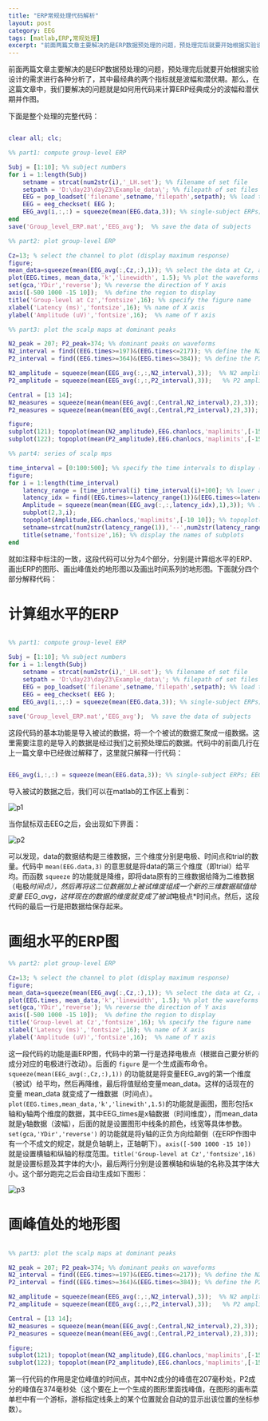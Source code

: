 ```yaml
---
title: "ERP常规处理代码解析"
layout: post
category: EEG
tags: [matlab,ERP,常规处理]
excerpt: "前面两篇文章主要解决的是ERP数据预处理的问题，预处理完后就要开始根据实验设计的需求进行各种分析了，其中最经典的两个指标就是波幅和潜伏期。那么，在这篇文章中，我们要解决的问题"
---
```

前面两篇文章主要解决的是ERP数据预处理的问题，预处理完后就要开始根据实验设计的需求进行各种分析了，其中最经典的两个指标就是波幅和潜伏期。那么，在这篇文章中，我们要解决的问题就是如何用代码来计算ERP经典成分的波幅和潜伏期并作图。

下面是整个处理的完整代码：

```matlab

clear all; clc;

%% part1: compute group-level ERP

Subj = [1:10]; %% subject numbers
for i = 1:length(Subj)
    setname = strcat(num2str(i),'_LH.set'); %% filename of set file
    setpath = 'D:\day23\day23\Example_data\'; %% filepath of set files (need to be changed)
    EEG = pop_loadset('filename',setname,'filepath',setpath); %% load the data
    EEG = eeg_checkset( EEG );
    EEG_avg(i,:,:) = squeeze(mean(EEG.data,3)); %% single-subject ERPs; EEG_avg dimension: subj*channel*time
end
save('Group_level_ERP.mat','EEG_avg');  %% save the data of subjects

%% part2: plot group-level ERP

Cz=13; % select the channel to plot (display maximum response)
figure;
mean_data=squeeze(mean(EEG_avg(:,Cz,:),1)); %% select the data at Cz, average across subjects, mean_data: 1*3000
plot(EEG.times, mean_data,'k','linewidth', 1.5); %% plot the waveforms
set(gca,'YDir','reverse'); %% reverse the direction of Y axis
axis([-500 1000 -15 10]);  %% define the region to display
title('Group-level at Cz','fontsize',16); %% specify the figure name
xlabel('Latency (ms)','fontsize',16); %% name of X axis
ylabel('Amplitude (uV)','fontsize',16);  %% name of Y axis

%% part3: plot the scalp maps at dominant peaks

N2_peak = 207; P2_peak=374; %% dominant peaks on waveforms
N2_interval = find((EEG.times>=197)&(EEG.times<=217)); %% define the N2 intervals [peak-10 peak+10]
P2_interval = find((EEG.times>=364)&(EEG.times<=384)); %% define the P2 intervals [peak-10 peak+10]

N2_amplitude = squeeze(mean(EEG_avg(:,:,N2_interval),3));  %% N2 amplitude for each subject and each channel
P2_amplitude = squeeze(mean(EEG_avg(:,:,P2_interval),3));   %% P2 amplitude for each subject and each channel

Central = [13 14];
N2_measures = squeeze(mean(mean(EEG_avg(:,Central,N2_interval),2),3));  %% N2 amplitude for each subject  (for statistics)
P2_measures = squeeze(mean(mean(EEG_avg(:,Central,P2_interval),2),3));   %% P2 amplitude for each subject  (for statistics)

figure;
subplot(121); topoplot(mean(N2_amplitude),EEG.chanlocs,'maplimits',[-15 15]); title('N2 Amplitude','fontsize',16); %% N2 scalp map (group-level)
subplot(122); topoplot(mean(P2_amplitude),EEG.chanlocs,'maplimits',[-15 15]); title('P2 Amplitude','fontsize',16); %% P2 scalp map (group-level)

%% part4: series of scalp mps

time_interval = [0:100:500]; %% specify the time intervals to display (to be changed)
figure;
for i = 1:length(time_interval)
    latency_range = [time_interval(i) time_interval(i)+100]; %% lower and upper limits
    latency_idx = find((EEG.times>=latency_range(1))&(EEG.times<=latency_range(2))); %% interval of the specific regions
    Amplitude = squeeze(mean(mean(EEG_avg(:,:,latency_idx),1),3)); %% 1*channel (averaged across subjects and interval)
    subplot(2,3,i);
    topoplot(Amplitude,EEG.chanlocs,'maplimits',[-10 10]); %% topoplot(Amplitude,EEG.chanlocs);
    setname=strcat(num2str(latency_range(1)),'--',num2str(latency_range(2)),'ms'); %% specify the name of subplots
    title(setname,'fontsize',16); %% display the names of subplots
end


```

就如注释中标注的一致，这段代码可以分为4个部分，分别是计算组水平的ERP、画出ERP的图形、画出峰值处的地形图以及画出时间系列的地形图。下面就分四个部分解释代码：

# 计算组水平的ERP

```matlab

%% part1: compute group-level ERP

Subj = [1:10]; %% subject numbers
for i = 1:length(Subj)
    setname = strcat(num2str(i),'_LH.set'); %% filename of set file
    setpath = 'D:\day23\day23\Example_data\'; %% filepath of set files (need to be changed)
    EEG = pop_loadset('filename',setname,'filepath',setpath); %% load the data
    EEG = eeg_checkset( EEG );
    EEG_avg(i,:,:) = squeeze(mean(EEG.data,3)); %% single-subject ERPs; EEG_avg dimension: subj*channel*time
end
save('Group_level_ERP.mat','EEG_avg');  %% save the data of subjects

```
这段代码的基本功能是导入被试的数据，将一个个被试的数据汇聚成一组数据。这里需要注意的是导入的数据是经过我们之前预处理后的数据。代码中的前面几行在上一篇文章中已经做过解释了，这里就只解释一行代码：

```matlab

EEG_avg(i,:,:) = squeeze(mean(EEG.data,3)); %% single-subject ERPs; EEG_avg dimension: subj*channel*time

```

导入被试的数据之后，我们可以在matlab的工作区上看到：

![p1](/images/posts/20190304/p1.png)

当你鼠标双击EEG之后，会出现如下界面：

![p2](/images/posts/20190304/p2.png)

可以发现，data的数据结构是三维数据，三个维度分别是电极、时间点和trial的数量。代码中 `mean(EEG.data,3)` 的意思就是将data的第三个维度（即trial）给平均。而函数 `squeeze` 的功能就是降维，即将data原有的三维数据给降为二维数据（电极*时间点），然后再将这二位数据加上被试维度组成一个新的三维数据赋值给变量 EEG_avg，这样现在的数据的维度就变成了被试*电极点*时间点。然后，这段代码的最后一行是把数据给保存起来。

# 画组水平的ERP图

```matlab
%% part2: plot group-level ERP

Cz=13; % select the channel to plot (display maximum response)
figure;
mean_data=squeeze(mean(EEG_avg(:,Cz,:),1)); %% select the data at Cz, average across subjects, mean_data: 1*3000
plot(EEG.times, mean_data,'k','linewidth', 1.5); %% plot the waveforms
set(gca,'YDir','reverse'); %% reverse the direction of Y axis
axis([-500 1000 -15 10]);  %% define the region to display
title('Group-level at Cz','fontsize',16); %% specify the figure name
xlabel('Latency (ms)','fontsize',16); %% name of X axis
ylabel('Amplitude (uV)','fontsize',16);  %% name of Y axis

```

这一段代码的功能是画ERP图，代码中的第一行是选择电极点（根据自己要分析的成分对应的电极进行改动）。后面的 `figure` 是一个生成画布命令。`squeeze(mean(EEG_avg(:,Cz,:),1))` 的功能就是将变量EEG_avg的第一个维度（被试）给平均，然后再降维，最后将值赋给变量mean_data。这样的话现在的变量 mean_data 就变成了一维数据（时间点）。`plot(EEG.times,mean_data,'k','linewith',1.5)`的功能就是画图，图形包括x轴和y轴两个维度的数据，其中EEG_times是x轴数据（时间维度），而mean_data就是y轴数据（波幅），后面的就是设置图形中线条的颜色，线宽等具体参数。`set(gca,'YDir','reverse')` 的功能就是将y轴的正负方向给颠倒（在ERP作图中有一个不成文的规定，就是负轴朝上，正轴朝下）。`axis([-500 1000 -15 10])` 就是设置横轴和纵轴的标度范围。`title('Group-level at Cz','fontsize',16)` 就是设置标题及其字体的大小，最后两行分别是设置横轴和纵轴的名称及其字体大小。这个部分跑完之后会自动生成如下图形：

![p3](/images/posts/20190304/p3.png)

# 画峰值处的地形图

```matlab

%% part3: plot the scalp maps at dominant peaks

N2_peak = 207; P2_peak=374; %% dominant peaks on waveforms
N2_interval = find((EEG.times>=197)&(EEG.times<=217)); %% define the N2 intervals [peak-10 peak+10]
P2_interval = find((EEG.times>=364)&(EEG.times<=384)); %% define the P2 intervals [peak-10 peak+10]

N2_amplitude = squeeze(mean(EEG_avg(:,:,N2_interval),3));  %% N2 amplitude for each subject and each channel
P2_amplitude = squeeze(mean(EEG_avg(:,:,P2_interval),3));   %% P2 amplitude for each subject and each channel

Central = [13 14];
N2_measures = squeeze(mean(mean(EEG_avg(:,Central,N2_interval),2),3));  %% N2 amplitude for each subject  (for statistics)
P2_measures = squeeze(mean(mean(EEG_avg(:,Central,P2_interval),2),3));   %% P2 amplitude for each subject  (for statistics)

figure;
subplot(121); topoplot(mean(N2_amplitude),EEG.chanlocs,'maplimits',[-15 15]); title('N2 Amplitude','fontsize',16); %% N2 scalp map (group-level)
subplot(122); topoplot(mean(P2_amplitude),EEG.chanlocs,'maplimits',[-15 15]); title('P2 Amplitude','fontsize',16); %% P2 scalp map (group-level)

```

第一行代码的作用是定位峰值的时间点，其中N2成分的峰值在207毫秒处，P2成分的峰值在374毫秒处（这个要在上一个生成的图形里面找峰值，在图形的画布菜单栏中有一个游标，游标指定线条上的某个位置就会自动的显示出该位置的坐标参数）。
